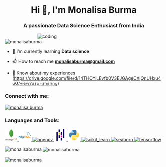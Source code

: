 <h1 align="center">Hi 👋, I'm Monalisa Burma</h1>
<h3 align="center">A passionate Data Science Enthusiast from India</h3>

<img align="right" alt="coding" width="400" src="https://cdn.dribbble.com/users/1857592/screenshots/3848396/character-typing.gif">

<p align="left"> <img src="https://komarev.com/ghpvc/?username=monalisaburma&label=Profile%20views&color=0e75b6&style=flat" alt="monalisaburma" /> </p>

- 🌱 I’m currently learning **Data science**

- 📫 How to reach me **monalisaburma@gmail.com**

- 📄 Know about my experiences (https://drive.google.com/file/d/14THOYiLEvfb0V3EJGAgeCXjQnUHxu4uG/view?usp=sharing)

<h3 align="left">Connect with me:</h3>
<p align="left">
<a href="http://www.linkedin.com/in/monalisa-burma7" target="blank"><img align="center" src="https://raw.githubusercontent.com/rahuldkjain/github-profile-readme-generator/master/src/images/icons/Social/linked-in-alt.svg" alt="monalisa burma" height="30" width="40" /></a>
</p>

<h3 align="left">Languages and Tools:</h3>
<p align="left"> <a href="https://www.mongodb.com/" target="_blank" rel="noreferrer"> <img src="https://raw.githubusercontent.com/devicons/devicon/master/icons/mongodb/mongodb-original-wordmark.svg" alt="mongodb" width="40" height="40"/> </a> <a href="https://www.mysql.com/" target="_blank" rel="noreferrer"> <img src="https://raw.githubusercontent.com/devicons/devicon/master/icons/mysql/mysql-original-wordmark.svg" alt="mysql" width="40" height="40"/> </a> <a href="https://opencv.org/" target="_blank" rel="noreferrer"> <img src="https://www.vectorlogo.zone/logos/opencv/opencv-icon.svg" alt="opencv" width="40" height="40"/> </a> <a href="https://pandas.pydata.org/" target="_blank" rel="noreferrer"> <img src="https://raw.githubusercontent.com/devicons/devicon/2ae2a900d2f041da66e950e4d48052658d850630/icons/pandas/pandas-original.svg" alt="pandas" width="40" height="40"/> </a> <a href="https://www.python.org" target="_blank" rel="noreferrer"> <img src="https://raw.githubusercontent.com/devicons/devicon/master/icons/python/python-original.svg" alt="python" width="40" height="40"/> </a> <a href="https://scikit-learn.org/" target="_blank" rel="noreferrer"> <img src="https://upload.wikimedia.org/wikipedia/commons/0/05/Scikit_learn_logo_small.svg" alt="scikit_learn" width="40" height="40"/> </a> <a href="https://seaborn.pydata.org/" target="_blank" rel="noreferrer"> <img src="https://seaborn.pydata.org/_images/logo-mark-lightbg.svg" alt="seaborn" width="40" height="40"/> </a> <a href="https://www.tensorflow.org" target="_blank" rel="noreferrer"> <img src="https://www.vectorlogo.zone/logos/tensorflow/tensorflow-icon.svg" alt="tensorflow" width="40" height="40"/> </a> </p>

<p><img align="left" src="https://github-readme-stats.vercel.app/api/top-langs?username=monalisaburma&show_icons=true&locale=en&layout=compact" alt="monalisaburma" /></p>

<p>&nbsp;<img align="center" src="https://github-readme-stats.vercel.app/api?username=monalisaburma&show_icons=true&locale=en" alt="monalisaburma" /></p>

<p><img align="center" src="https://github-readme-streak-stats.herokuapp.com/?user=monalisaburma&" alt="monalisaburma" /></p>
